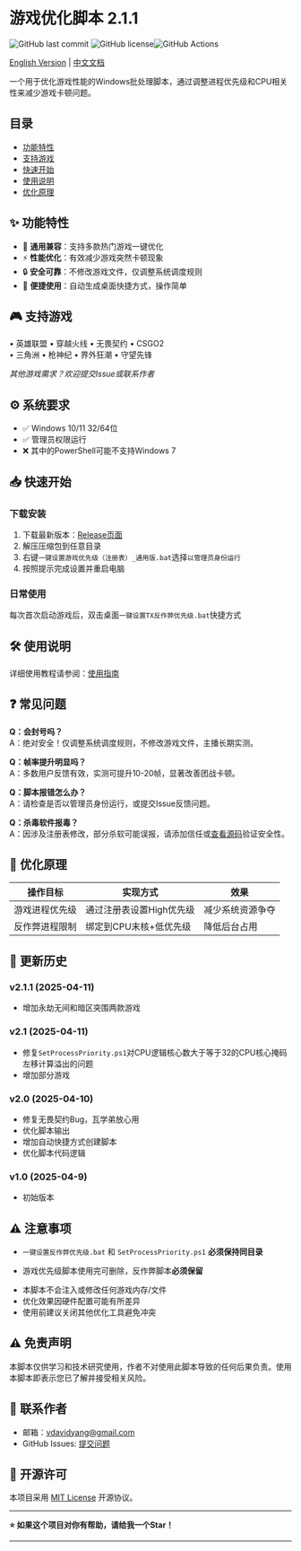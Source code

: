 # 游戏优化脚本 2.1.1

![GitHub last commit](https://img.shields.io/github/last-commit/vdavidyang/GameOptimizer) ![GitHub license](https://img.shields.io/github/license/vdavidyang/GameOptimizer)![GitHub Actions](https://img.shields.io/github/actions/workflow/status/vdavidyang/GameOptimizer/test.yml)

[English Version](./README_EN.md) | [中文文档](./README.md)

一个用于优化游戏性能的Windows批处理脚本，通过调整进程优先级和CPU相关性来减少游戏卡顿问题。

## 目录  
- [功能特性](#-功能特性)  
- [支持游戏](#-支持游戏)
- [快速开始](#-快速开始)  
- [使用说明](#-使用说明)
- [优化原理](#-优化原理)

## ✨ 功能特性

- 🚀 **通用兼容**：支持多款热门游戏一键优化
- ⚡ **性能优化**：有效减少游戏突然卡顿现象
- 🔒 **安全可靠**：不修改游戏文件，仅调整系统调度规则
- 📌 **便捷使用**：自动生成桌面快捷方式，操作简单

## 🎮 支持游戏

• 英雄联盟 • 穿越火线 • 无畏契约 • CSGO2  
• 三角洲 • 枪神纪 • 界外狂潮 • 守望先锋  

*其他游戏需求？欢迎提交Issue或联系作者*

## ⚙️ 系统要求  
- ✅ Windows 10/11 32/64位  
- ✅ 管理员权限运行  
- ❌ 其中的PowerShell可能不支持Windows 7

## 📥 快速开始

### 下载安装

1. 下载最新版本：[Release页面](https://github.com/yourusername/game-optimization-script/releases)
2. 解压压缩包到任意目录
3. 右键`一键设置游戏优先级（注册表）_通用版.bat`选择`以管理员身份运行`
4. 按照提示完成设置并重启电脑

### 日常使用

每次首次启动游戏后，双击桌面`一键设置TX反作弊优先级.bat`快捷方式

## 🛠️ 使用说明

详细使用教程请参阅：[使用指南](./docs/使用指南.pdf)

## ❓ 常见问题

**Q：会封号吗？**  
A：绝对安全！仅调整系统调度规则，不修改游戏文件，主播长期实测。

**Q：帧率提升明显吗？**  
A：多数用户反馈有效，实测可提升10-20帧，显著改善团战卡顿。

**Q：脚本报错怎么办？**  
A：请检查是否以管理员身份运行，或提交Issue反馈问题。

**Q：杀毒软件报毒？**  
A：因涉及注册表修改，部分杀软可能误报，请添加信任或[查看源码](src/)验证安全性。  

## 🔧 优化原理  
| 操作目标       | 实现方式                 | 效果             |
| -------------- | ------------------------ | ---------------- |
| 游戏进程优先级 | 通过注册表设置High优先级 | 减少系统资源争夺 |
| 反作弊进程限制 | 绑定到CPU末核+低优先级   | 降低后台占用     |

## 🔄 更新历史  

### v2.1.1 (2025-04-11)  

* 增加永劫无间和暗区突围两款游戏

### v2.1 (2025-04-11)  
-  修复`SetProcessPriority.ps1`对CPU逻辑核心数大于等于32的CPU核心掩码左移计算溢出的问题
- 增加部分游戏

### v2.0 (2025-04-10)  

- 修复无畏契约Bug，瓦学弟放心用
- 优化脚本输出
- 增加自动快捷方式创建脚本
- 优化脚本代码逻辑

### v1.0 (2025-04-9)  

- 初始版本 

## ⚠️ 注意事项  

* `一键设置反作弊优先级.bat` 和 `SetProcessPriority.ps1` **必须保持同目录**  

* 游戏优先级脚本使用完可删除，反作弊脚本**必须保留**  

- 本脚本不会注入或修改任何游戏内存/文件  
- 优化效果因硬件配置可能有所差异  
- 使用前建议关闭其他优化工具避免冲突  

## ⚠️ 免责声明

本脚本仅供学习和技术研究使用，作者不对使用此脚本导致的任何后果负责。使用本脚本即表示您已了解并接受相关风险。

## 📧 联系作者

- 邮箱：vdavidyang@gmail.com
- GitHub Issues: [提交问题](https://github.com/yourusername/game-optimization-script/issues)

## 📜 开源许可

本项目采用 [MIT License](./LICENSE) 开源协议。

---

**⭐ 如果这个项目对你有帮助，请给我一个Star！**

---
